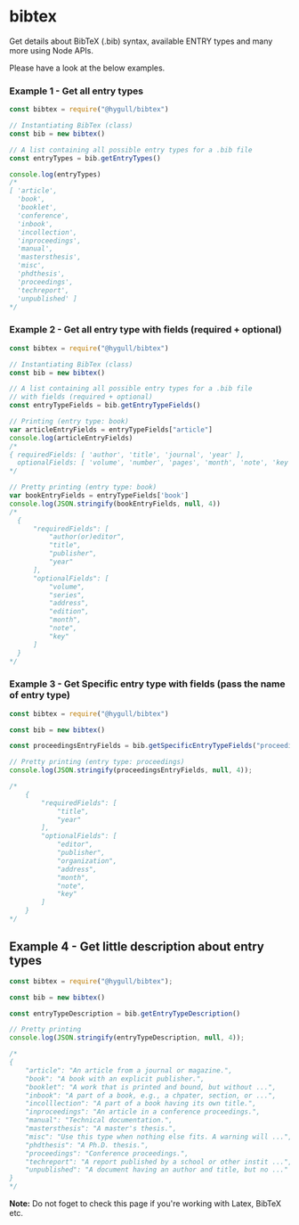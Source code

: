 # bibtex
Get details about BibTeX (.bib) syntax, available ENTRY types and many more using Node APIs.  

Please have a look at the below examples.

### Example 1 - Get all entry types

```javascript
const bibtex = require("@hygull/bibtex")

// Instantiating BibTex (class)
const bib = new bibtex()  

// A list containing all possible entry types for a .bib file
const entryTypes = bib.getEntryTypes() 

console.log(entryTypes)
/*
[ 'article',
  'book',
  'booklet',
  'conference',
  'inbook',
  'incollection',
  'inproceedings',
  'manual',
  'mastersthesis',
  'misc',
  'phdthesis',
  'proceedings',
  'techreport',
  'unpublished' ]
*/
```

### Example 2 - Get all entry type with fields (required + optional)

```javascript
const bibtex = require("@hygull/bibtex")

// Instantiating BibTex (class)
const bib = new bibtex()  

// A list containing all possible entry types for a .bib file
// with fields (required + optional)
const entryTypeFields = bib.getEntryTypeFields() 

// Printing (entry type: book)
var articleEntryFields = entryTypeFields["article"]
console.log(articleEntryFields)
/*
{ requiredFields: [ 'author', 'title', 'journal', 'year' ],
  optionalFields: [ 'volume', 'number', 'pages', 'month', 'note', 'key' ] }
*/

// Pretty printing (entry type: book)
var bookEntryFields = entryTypeFields['book']
console.log(JSON.stringify(bookEntryFields, null, 4))
/*
  {
      "requiredFields": [
          "author(or)editor",
          "title",
          "publisher",
          "year"
      ],
      "optionalFields": [
          "volume",
          "series",
          "address",
          "edition",
          "month",
          "note",
          "key"
      ]
  }
*/
```

### Example 3 - Get Specific entry type with fields (pass the name of entry type) 

```javascript
const bibtex = require("@hygull/bibtex")

const bib = new bibtex()

const proceedingsEntryFields = bib.getSpecificEntryTypeFields("proceedings")

// Pretty printing (entry type: proceedings)
console.log(JSON.stringify(proceedingsEntryFields, null, 4));

/*
	{
	    "requiredFields": [
	        "title",
	        "year"
	    ],
	    "optionalFields": [
	        "editor",
	        "publisher",
	        "organization",
	        "address",
	        "month",
	        "note",
	        "key"
	    ]
	}
*/
```

## Example 4 - Get little description about entry types 

```javascript
const bibtex = require("@hygull/bibtex");

const bib = new bibtex()

const entryTypeDescription = bib.getEntryTypeDescription()

// Pretty printing 
console.log(JSON.stringify(entryTypeDescription, null, 4));

/*
{
    "article": "An article from a journal or magazine.",
    "book": "A book with an explicit publisher.",
    "booklet": "A work that is printed and bound, but without ...",
    "inbook": "A part of a book, e.g., a chpater, section, or ...",
    "incolllection": "A part of a book having its own title.",
    "inproceedings": "An article in a conference proceedings.",
    "manual": "Technical documentation.",
    "mastersthesis": "A master's thesis.",
    "misc": "Use this type when nothing else fits. A warning will ...",
    "phdthesis": "A Ph.D. thesis.",
    "proceedings": "Conference proceedings.",
    "techreport": "A report published by a school or other instit ...",
    "unpublished": "A document having an author and title, but no ..."
}
*/
```

**Note:** Do not foget to check this page if you're working with Latex, BibTeX etc.
